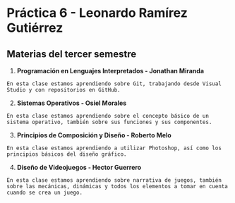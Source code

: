 # Práctica 6 - Leonardo Ramírez Gutiérrez

## Materias del tercer semestre

  1. **Programación en Lenguajes Interpretados - Jonathan Miranda**
    
    En esta clase estamos aprendiendo sobre Git, trabajando desde Visual Studio y con repositorios en GitHub.

  2. **Sistemas Operativos - Osiel Morales**
  
    En esta clase estamos aprendiendo sobre el concepto básico de un sistema operativo, también sobre sus funciones y sus componentes.

  3. **Principios de Composición y Diseño - Roberto Melo**
  
    En esta clase estamos aprendiendo a utilizar Photoshop, así como los principios básicos del diseño gráfico.
    
  4. **Diseño de Videojuegos - Hector Guerrero**
  
    En esta clase estamos aprendiendo sobre narrativa de juegos, también sobre las mecánicas, dinámicas y todos los elementos a tomar en cuenta cuando se crea un juego.





